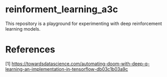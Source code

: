 # reinforment_learning_a3c
This repository is a playground for experimenting with deep reinforcement learning models.

# References
[1] https://towardsdatascience.com/automating-doom-with-deep-q-learning-an-implementation-in-tensorflow-db03c1b03a9c
